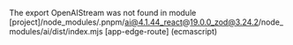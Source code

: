 The export OpenAIStream was not found in module [project]/node_modules/.pnpm/ai@4.1.44_react@19.0.0_zod@3.24.2/node_modules/ai/dist/index.mjs [app-edge-route] (ecmascript) <exports>
